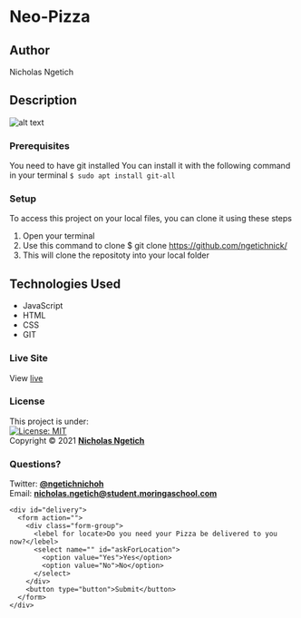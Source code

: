 # Neo-Pizza
## Author
Nicholas Ngetich
## Description

![alt text]()
### Prerequisites
You need to have git installed
You can install it with the following command in your terminal
`$ sudo apt install git-all`
### Setup
To access this project on your local files, you can clone it using these steps
1. Open your terminal
1. Use this command to clone $ git clone https://github.com/ngetichnick/
1. This will clone the repositoty into your local folder
## Technologies Used
- JavaScript
- HTML
- CSS
- GIT
### Live Site
View [live]()
### License
This project is under:  
[![License: MIT](https://img.shields.io/badge/License-MIT-yellow.svg)](/LICENSE)  
Copyright &copy; 2021 **[Nicholas Ngetich](https://github.com/ngetichnick)**
### Questions?
Twitter: **[@ngetichnichoh](https://twitter.com/ngetichnichoh)**  
Email: **[nicholas.ngetich@student.moringaschool.com](mailto:nicholas.ngetich@student.moringaschool.com)**



    <div id="delivery">
      <form action="">
        <div class="form-group">
          <lebel for locate>Do you need your Pizza be delivered to you now?</lebel>
          <select name="" id="askForLocation">
            <option value="Yes">Yes</option>
            <option value="No">No</option>
          </select>
        </div>
        <button type="button">Submit</button>
      </form>
    </div>
